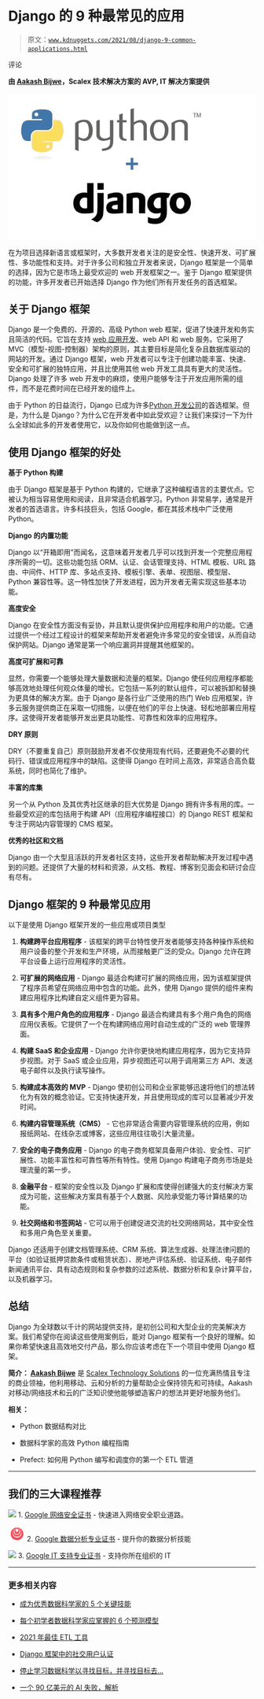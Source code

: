 # Django 的 9 种最常见的应用

> 原文：[`www.kdnuggets.com/2021/08/django-9-common-applications.html`](https://www.kdnuggets.com/2021/08/django-9-common-applications.html)

评论

**由 [Aakash Bijwe](https://www.linkedin.com/in/akash-bijwe-79ba89195/?originalSubdomain=in)，Scalex 技术解决方案的 AVP, IT 解决方案提供**

![Python + Django](img/8d9d0d7979340d35ca842f66dfb82875.png)

在为项目选择新语言或框架时，大多数开发者关注的是安全性、快速开发、可扩展性、多功能性和支持。对于许多公司和独立开发者来说，Django 框架是一个简单的选择，因为它是市场上最受欢迎的 web 开发框架之一。鉴于 Django 框架提供的功能，许多开发者已开始选择 Django 作为他们所有开发任务的首选框架。

## **关于 Django 框架**

Django 是一个免费的、开源的、高级 Python web 框架，促进了快速开发和务实且简洁的代码。它旨在支持 [web 应用开发](https://scalexcloud.com/digital-applications/web-app-development/)、web API 和 web 服务。它采用了 MVC（模型-视图-控制器）架构的原则，其主要目标是简化复杂且数据库驱动的网站的开发。通过 Django 框架，web 开发者可以专注于创建功能丰富、快速、安全和可扩展的独特应用，并且比使用其他 web 开发工具具有更大的灵活性。Django 处理了许多 web 开发中的麻烦，使用户能够专注于开发应用所需的组件，而不是花费时间在已经开发的组件上。

由于 Python 的日益流行，Django 已成为许多[Python 开发公司](https://scalexcloud.com/python-development-services/)的首选框架。但是，为什么是 Django？为什么它在开发者中如此受欢迎？让我们来探讨一下为什么全球如此多的开发者使用它，以及你如何也能做到这一点。

## **使用 Django 框架的好处**

**基于 Python 构建**

由于 Django 框架是基于 Python 构建的，它继承了这种编程语言的主要优点。它被认为相当容易使用和阅读，且非常适合机器学习。Python 非常易学，通常是开发者的首选语言。许多科技巨头，包括 Google，都在其技术栈中广泛使用 Python。

**Django 的内置功能**

Django 以“开箱即用”而闻名，这意味着开发者几乎可以找到开发一个完整应用程序所需的一切。这些功能包括 ORM、认证、会话管理支持、HTML 模板、URL 路由、中间件、HTTP 库、多站点支持、模板引擎、表单、视图层、模型层、Python 兼容性等。这一特性加快了开发进程，因为开发者无需实现这些基本功能。

**高度安全**

Django 在安全性方面没有妥协，并且默认提供保护应用程序和用户的功能。它通过提供一个经过工程设计的框架来帮助开发者避免许多常见的安全错误，从而自动保护网站。Django 通常是第一个响应漏洞并提醒其他框架的。

**高度可扩展和可靠**

显然，你需要一个能够处理大量数据和流量的框架。Django 使任何应用程序都能够高效地处理任何观众体量的增长。它包括一系列的默认组件，可以被拆卸和替换为更具体的解决方案。由于 Django 是各行业广泛使用的热门 Web 应用框架，许多云服务提供商正在采取一切措施，以便在他们的平台上快速、轻松地部署应用程序。这使得开发者能够开发出更具功能性、可靠性和效率的应用程序。

**DRY 原则**

DRY（不要重复自己）原则鼓励开发者不仅使用现有代码，还要避免不必要的代码行、错误或应用程序中的缺陷。这使得 Django 在时间上高效，非常适合高负载系统，同时也简化了维护。

**丰富的库集**

另一个从 Python 及其优秀社区继承的巨大优势是 Django 拥有许多有用的库。一些最受欢迎的库包括用于构建 API（应用程序编程接口）的 Django REST 框架和专注于网站内容管理的 CMS 框架。

**优秀的社区和文档**

Django 由一个大型且活跃的开发者社区支持，这些开发者帮助解决开发过程中遇到的问题。还提供了大量的材料和资源，从文档、教程、博客到见面会和研讨会应有尽有。

## **Django 框架的 9 种最常见应用**

以下是使用 Django 框架开发的一些应用或项目类型

1.  **构建跨平台应用程序** - 该框架的跨平台特性使开发者能够支持各种操作系统和用户设备的整个开发和生产环境，从而接触更广泛的受众。Django 允许在跨平台设备上运行应用程序的灵活性。

1.  **可扩展的网络应用** - Django 最适合构建可扩展的网络应用，因为该框架提供了程序员希望在网络应用中包含的功能。此外，使用 Django 提供的组件来构建应用程序比构建自定义组件更为容易。

1.  **具有多个用户角色的应用程序** - Django 最适合构建具有多个用户角色的网络应用仪表板。它提供了一个在构建网络应用时自动生成的广泛的 web 管理界面。

1.  **构建 SaaS 和企业应用** - Django 允许你更快地构建应用程序，因为它支持异步视图。对于 SaaS 或企业应用，异步视图还可以用于调用第三方 API、发送电子邮件以及执行读写操作。

1.  **构建成本高效的 MVP** - Django 使初创公司和企业家能够迅速将他们的想法转化为有效的概念验证。它支持快速开发，并且使用现成的库可以显著减少开发时间。

1.  **构建内容管理系统（CMS）** - 它也非常适合需要内容管理系统的应用，例如报纸网站、在线杂志或博客，这些应用往往吸引大量流量。

1.  **安全的电子商务应用** - Django 的电子商务框架具备用户体验、安全性、可扩展性、功能丰富性和可靠性等所有特性。使用 Django 构建电子商务市场是处理流量的第一步。

1.  **金融平台** - 框架的安全性以及 Django 扩展和库使得创建强大的支付解决方案成为可能，这些解决方案具有基于个人数据、风险承受能力等计算结果的功能。

1.  **社交网络和书签网站** - 它可以用于创建促进交流的社交网络网站，其中安全性和多用户角色至关重要。

Django 还适用于创建文档管理系统、CRM 系统、算法生成器、处理法律问题的平台（如验证抵押贷款条件或租赁状态）、房地产评估系统、验证系统、电子邮件新闻通讯平台、具有动态规则和复杂参数的过滤系统、数据分析和复杂计算平台，以及机器学习。

## **总结**

Django 为全球数以千计的网站提供支持，是初创公司和大型企业的完美解决方案。我们希望你在阅读这些使用案例后，能对 Django 框架有一个良好的理解。如果你希望快速且高效地交付产品，那么你应该考虑在下一个项目中使用 Django 框架。

**简介： [Aakash Bijwe](https://www.linkedin.com/in/akash-bijwe-79ba89195/?originalSubdomain=in)** 是 [Scalex Technology Solutions](http://www.scalexcloud.com/) 的一位充满热情且专注的商业领袖，他利用移动、云和分析的力量帮助企业保持领先和可持续。Aakash 对移动/网络技术和云的广泛知识使他能够塑造客户的想法并更好地服务他们。

**相关：**

+   Python 数据结构对比

+   数据科学家的高效 Python 编程指南

+   Prefect: 如何用 Python 编写和调度你的第一个 ETL 管道

* * *

## 我们的三大课程推荐

![](img/0244c01ba9267c002ef39d4907e0b8fb.png) 1\. [Google 网络安全证书](https://www.kdnuggets.com/google-cybersecurity) - 快速进入网络安全职业道路。

![](img/e225c49c3c91745821c8c0368bf04711.png) 2\. [Google 数据分析专业证书](https://www.kdnuggets.com/google-data-analytics) - 提升你的数据分析技能

![](img/0244c01ba9267c002ef39d4907e0b8fb.png) 3\. [Google IT 支持专业证书](https://www.kdnuggets.com/google-itsupport) - 支持你所在组织的 IT

* * *

### 更多相关内容

+   [成为优秀数据科学家的 5 个关键技能](https://www.kdnuggets.com/2021/12/5-key-skills-needed-become-great-data-scientist.html)

+   [每个初学者数据科学家应掌握的 6 个预测模型](https://www.kdnuggets.com/2021/12/6-predictive-models-every-beginner-data-scientist-master.html)

+   [2021 年最佳 ETL 工具](https://www.kdnuggets.com/2021/12/mozart-best-etl-tools-2021.html)

+   [Django 框架中的社交用户认证](https://www.kdnuggets.com/2023/01/social-user-authentication-django-framework.html)

+   [停止学习数据科学以寻找目标，并寻找目标去…](https://www.kdnuggets.com/2021/12/stop-learning-data-science-find-purpose.html)

+   [一个 90 亿美元的 AI 失败，解析](https://www.kdnuggets.com/2021/12/9b-ai-failure-examined.html)
